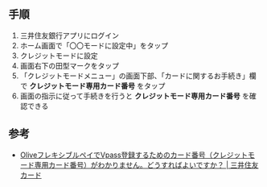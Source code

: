 ## 手順

1. 三井住友銀行アプリにログイン
2. ホーム画面で「〇〇モードに設定中」をタップ
3. クレジットモードに設定
4. 画面右下の田型マークをタップ
5. 「クレジットモードメニュー」の画面下部、「カードに関するお手続き」欄で __クレジットモード専用カード番号__ をタップ
6. 画面の指示に従って手続きを行うと __クレジットモード専用カード番号__ を確認できる

## 参考

- [OliveフレキシブルペイでVpass登録するためのカード番号（クレジットモード専用カード番号）がわかりません。どうすればよいですか？ | 三井住友カード](https://qa.smbc-card.com/mem/detail?site=4H4A00IO&id=2264)
